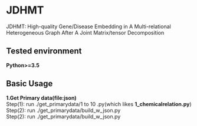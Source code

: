 # JDHMT
JDHMT: High-quality Gene/Disease Embedding in A Multi-relational Heterogeneous Graph After A Joint Matrix/tensor Decomposition

## Tested environment
**Python>=3.5**

## Basic Usage
__1.Get Primary data(file:json)__  
Step(1): run ./get_primarydata/1 to 10 .py(which likes __1_chemicalrelation.py__)  
Step(2): run ./get_primarydata/build_w_json.py  
Step(2): run ./get_primarydata/build_w_json.py

